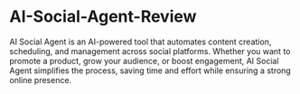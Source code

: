 # AI-Social-Agent-Review
AI Social Agent is an AI-powered tool that automates content creation, scheduling, and management across social platforms. Whether you want to promote a product, grow your audience, or boost engagement, AI Social Agent simplifies the process, saving time and effort while ensuring a strong online presence.
